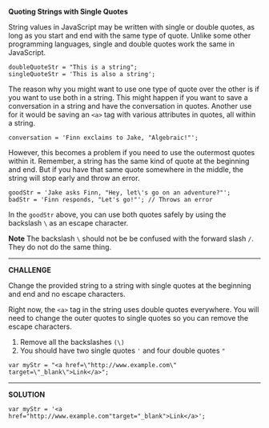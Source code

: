 **Quoting Strings with Single Quotes**

String values in JavaScript may be written with single or double quotes, as long as you start and end with the same type of quote. Unlike some other programming languages, single and double quotes work the same in JavaScript.

```
doubleQuoteStr = "This is a string"; 
singleQuoteStr = 'This is also a string';
```

The reason why you might want to use one type of quote over the other is if you want to use both in a string. This might happen if you want to save a conversation in a string and have the conversation in quotes. Another use for it would be saving an `<a>` tag with various attributes in quotes, all within a string.

`conversation = 'Finn exclaims to Jake, "Algebraic!"';`


However, this becomes a problem if you need to use the outermost quotes within it. Remember, a string has the same kind of quote at the beginning and end. But if you have that same quote somewhere in the middle, the string will stop early and throw an error.


```
goodStr = 'Jake asks Finn, "Hey, let\'s go on an adventure?"'; 
badStr = 'Finn responds, "Let's go!"'; // Throws an error
```


In the `goodStr` above, you can use both quotes safely by using the backslash `\` as an escape character.

**Note**
The backslash `\` should not be be confused with the forward slash `/`. They do not do the same thing.

-------------------------

**CHALLENGE**

Change the provided string to a string with single quotes at the beginning and end and no escape characters.

Right now, the `<a>` tag in the string uses double quotes everywhere. You will need to change the outer quotes to single quotes so you can remove the escape characters.
1. Remove all the backslashes `(\)`
2. You should have two single quotes `'` and four double quotes `"`

```
var myStr = "<a href=\"http://www.example.com\" target=\"_blank\">Link</a>";

```

-------------------------

**SOLUTION**


```
var myStr = '<a href="http://www.example.com"target="_blank">Link</a>';
```
